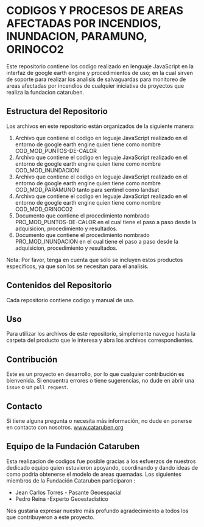 # CODIGOS Y PROCESOS DE AREAS AFECTADAS POR INCENDIOS, INUNDACION, PARAMUNO, ORINOCO2

Este repositorio contiene los codigo realizado en lenguaje JavaScript en la interfaz de google earth engine y procedimientos de uso; en la cual sirven de soporte para realizar los analisis de salvaguardas para monitoreo de areas afectadas por incendios de cualquier iniciativa de proyectos que realiza la fundacion cataruben.

## Estructura del Repositorio

Los archivos en este repositorio están organizados de la siguiente manera:
1) Archivo que contiene el codigo en leguaje JavaScript realizado en el entorno de google earth engine quien tiene como nombre COD_MOD_PUNTOS-DE-CALOR
2) Archivo que contiene el codigo en leguaje JavaScript realizado en el entorno de google earth engine quien tiene como nombre COD_MOD_INUNDACION
3) Archivo que contiene el codigo en leguaje JavaScript realizado en el entorno de google earth engine quien tiene como nombre COD_MOD_PARAMUNO tanto para sentinel como landsat
4) Archivo que contiene el codigo en leguaje JavaScript realizado en el entorno de google earth engine quien tiene como nombre COD_MOD_ORINOCO2
5) Documento que contiene el procedimiento nombrado PRO_MOD_PUNTOS-DE-CALOR en el cual tiene el paso a paso desde la adquisicion, procedimiento y resultados.
6) Documento que contiene el procedimiento nombrado PRO_MOD_INUNDACION en el cual tiene el paso a paso desde la adquisicion, procedimiento y resultados.

Nota: Por favor, tenga en cuenta que sólo se incluyen estos productos específicos, ya que son los se necesitan para el analisis.

## Contenidos del Repositorio

Cada repositorio contiene codigo y manual de uso.

## Uso

Para utilizar los archivos de este repositorio, simplemente navegue hasta la carpeta del producto que le interesa y abra los archivos correspondientes. 

## Contribución

Este es un proyecto en desarrollo, por lo que cualquier contribución es bienvenida. Si encuentra errores o tiene sugerencias, no dude en abrir una `issue` o un `pull request`.

## Contacto

Si tiene alguna pregunta o necesita más información, no dude en ponerse en contacto con nosotros.
www.cataruben.org

## Equipo de la Fundación Cataruben

Esta realizacion de codigos fue posible gracias a los esfuerzos de nuestros dedicado equipo quien estuvieron apoyando, coordinando y dando ideas de como podria obtenerse el modelo de areas quemadas. Los siguientes miembros de la Fundación Cataruben participaron :


- Jean Carlos Torres - Pasante Geoespacial
- Pedro Reina -Experto Geoestadistico

Nos gustaría expresar nuestro más profundo agradecimiento a todos los que contribuyeron a este proyecto.
